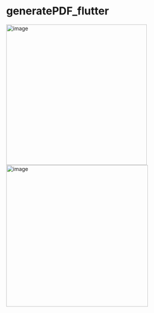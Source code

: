 # generatePDF_flutter

<img width="375" alt="image" src="https://github.com/AlHasanSony/generatePDF_flutter/assets/48161357/604c4c41-258c-49c5-b675-c352547d55e5">
<img width="378" alt="image" src="https://github.com/AlHasanSony/generatePDF_flutter/assets/48161357/7450a955-3388-4cce-a971-d18eaab8c2a2">

